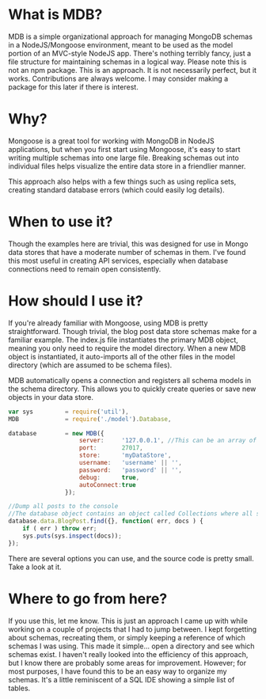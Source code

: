 # What is MDB?

MDB is a simple organizational approach for managing MongoDB schemas in a NodeJS/Mongoose environment, meant to be used as 
the model portion of an MVC-style NodeJS app. There's nothing terribly fancy, just a file structure for maintaining schemas
in a logical way. Please note this is not an npm package. This is an approach. It is not necessarily perfect, but it works. 
Contributions are always welcome. I may consider making a package for this later if there is interest.

# Why?

Mongoose is a great tool for working with MongoDB in NodeJS applications, but when you first start using Mongoose, it's
easy to start writing multiple schemas into one large file. Breaking schemas out into individual files helps visualize
the entire data store in a friendlier manner.

This approach also helps with a few things such as using replica sets, creating standard database errors (which could easily log details).

# When to use it?

Though the examples here are trivial, this was designed for use in Mongo data stores that have a moderate number of schemas
in them. I've found this most useful in creating API services, especially when database connections need to remain open consistently.

# How should I use it?

If you're already familiar with Mongoose, using MDB is pretty straightforward. Though trivial, the blog post data store
schemas make for a familiar example. The index.js file instantiates the primary MDB object, meaning you only need to require
the model directory. When a new MDB object is instantiated, it auto-imports all of the other files in the model directory 
(which are assumed to be schema files).

MDB automatically opens a connection and registers all schema models in the schema directory. This allows you to quickly
create queries or save new objects in your data store.

```js
var	sys			= require('util'),
MDB				= require('./model').Database,

database 		= new MDB({
					server:		'127.0.0.1', //This can be an array of replica set servers or a comma delimited list.
					port:		27017,
					store:		'myDataStore',
					username:	'username' || '',
					password:	'password' || '',
					debug:		true,
					autoConnect:true
				});

//Dump all posts to the console
//The database object contains an object called Collections where all schemas are stored.
database.data.BlogPost.find({}, function( err, docs ) {
	if ( err ) throw err;
	sys.puts(sys.inspect(docs));
});
```

There are several options you can use, and the source code is pretty small. Take a look at it.


# Where to go from here?

If you use this, let me know. This is just an approach I came up with while working on a couple of projects that I had to
jump between. I kept forgetting about schemas, recreating them, or simply keeping a reference of which schemas I was using. 
This made it simple... open a directory and see which schemas exist. I haven't really looked into the efficiency of this approach, but 
I know there are probably some areas for improvement. However; for most purposes, I have found this to be an easy way to organize
my schemas. It's a little reminiscent of a SQL IDE showing a simple list of tables. 